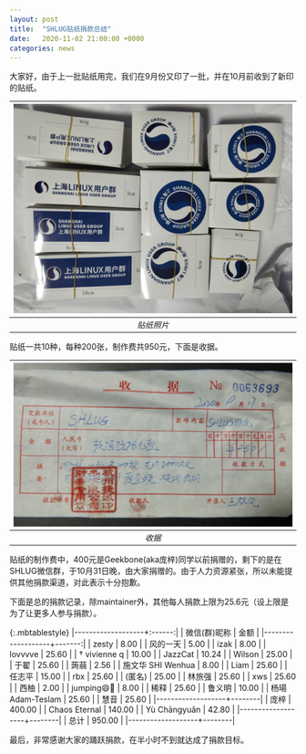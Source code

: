 ```yaml
---
layout: post
title:  "SHLUG贴纸捐款总结"
date:   2020-11-02 21:00:00 +0000
categories: news
---
```


大家好，由于上一批贴纸用完，我们在9月份又印了一批，并在10月前收到了新印的贴纸。

|![贴纸照片](/img/post/2020-11-02/sticker.jpg)|
|:-:|
|*贴纸照片*|

贴纸一共10种，每种200张，制作费共950元，下面是收据。

|![收据](/img/post/2020-11-02/receipt.jpg)|
|:-:|
|*收据*|


贴纸的制作费中，400元是Geekbone(aka庞梓)同学以前捐赠的，剩下的是在SHLUG微信群，于10月31日晚，由大家捐赠的。由于人力资源紧张，所以未能提供其他捐款渠道，对此表示十分抱歉。

下面是总的捐款记录，除maintainer外，其他每人捐款上限为25.6元（设上限是为了让更多人参与捐款）。

{:.mbtablestyle}
|-------------------+:------:|
| 微信(群)昵称      |   金额 |
|-------------------+-------:|
| zesty             |   8.00 |
| 风的一天          |   5.00 |
| izak              |   8.00 |
| lovvvve           |  25.60 |
| † vivienne q      |  10.00 |
| JazzCat           |  10.24 |
| Wilson            |  25.00 |
| 于翟              |  25.60 |
| 蒟蒻              |   2.56 |
| 施文华 SHI Wenhua |   8.00 |
| Liam              |  25.60 |
| 任志平            |  15.00 |
| rbx               |  25.60 |
| (匿名)            |  25.00 |
| 林旅强            |  25.60 |
| xws               |  25.60 |
| 西柚              |   2.00 |
| jumping😄🙌       |   8.00 |
| 稀释              |  25.60 |
| 鲁义明            |  10.00 |
| 杨瑒Adam-Teslam   |  25.60 |
| 慧音              |  25.60 |
|-------------------+--------|
| 庞梓              | 400.00 |
| Chaos Eternal     | 140.00 |
| Yù Chāngyuǎn      |  42.80 |
|-------------------+--------|
| 总计              | 950.00 |
|-------------------+--------|


最后，非常感谢大家的踊跃捐款，在半小时不到就达成了捐款目标。
